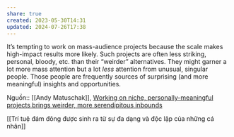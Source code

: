 ```yaml
---
share: true
created: 2023-05-30T14:31
updated: 2024-07-26T17:38
---
```

It’s tempting to work on mass-audience projects because the scale makes high-impact results more likely. Such projects are often less striking, personal, bloody, etc. than their “weirder” alternatives. They might garner a lot more mass attention but a lot _less_ attention from unusual, singular people. Those people are frequently sources of surprising (and more meaningful) insights and opportunities.

Nguồn:: [[Andy Matuschak]], [Working on niche, personally-meaningful projects brings weirder, more serendipitous inbounds](https://notes.andymatuschak.org/z2DABWsGLkXcCuUet2scfD1duL1ZHBztwGKp)

[[Trí tuệ đám đông được sinh ra từ sự đa dạng và độc lập của những cá nhân]] 